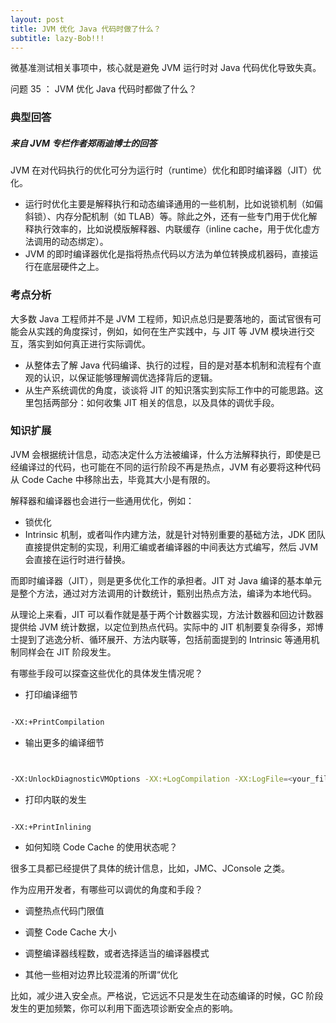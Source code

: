 ```yaml
---
layout: post
title: JVM 优化 Java 代码时做了什么？
subtitle: lazy-Bob!!!
---
```

微基准测试相关事项中，核心就是避免 JVM 运行时对 Java 代码优化导致失真。

问题 35 ： JVM 优化 Java 代码时都做了什么？

### 典型回答
##### 来自 JVM 专栏作者郑雨迪博士的回答

JVM 在对代码执行的优化可分为运行时（runtime）优化和即时编译器（JIT）优化。
* 运行时优化主要是解释执行和动态编译通用的一些机制，比如说锁机制（如偏斜锁）、内存分配机制（如 TLAB）等。除此之外，还有一些专门用于优化解释执行效率的，比如说模版解释器、内联缓存（inline cache，用于优化虚方法调用的动态绑定）。
* JVM 的即时编译器优化是指将热点代码以方法为单位转换成机器码，直接运行在底层硬件之上。

### 考点分析

大多数 Java 工程师并不是 JVM 工程师，知识点总归是要落地的，面试官很有可能会从实践的角度探讨，例如，如何在生产实践中，与 JIT 等 JVM 模块进行交互，落实到如何真正进行实际调优。

* 从整体去了解 Java 代码编译、执行的过程，目的是对基本机制和流程有个直观的认识，以保证能够理解调优选择背后的逻辑。
* 从生产系统调优的角度，谈谈将 JIT 的知识落实到实际工作中的可能思路。这里包括两部分：如何收集 JIT 相关的信息，以及具体的调优手段。

### 知识扩展

JVM 会根据统计信息，动态决定什么方法被编译，什么方法解释执行，即使是已经编译过的代码，也可能在不同的运行阶段不再是热点，JVM 有必要将这种代码从 Code Cache 中移除出去，毕竟其大小是有限的。

解释器和编译器也会进行一些通用优化，例如：
* 锁优化
* Intrinsic 机制，或者叫作内建方法，就是针对特别重要的基础方法，JDK 团队直接提供定制的实现，利用汇编或者编译器的中间表达方式编写，然后 JVM 会直接在运行时进行替换。

而即时编译器（JIT），则是更多优化工作的承担者。JIT 对 Java 编译的基本单元是整个方法，通过对方法调用的计数统计，甄别出热点方法，编译为本地代码。

从理论上来看，JIT 可以看作就是基于两个计数器实现，方法计数器和回边计数器提供给 JVM 统计数据，以定位到热点代码。实际中的 JIT 机制要复杂得多，郑博士提到了逃逸分析、循环展开、方法内联等，包括前面提到的 Intrinsic 等通用机制同样会在 JIT 阶段发生。

有哪些手段可以探查这些优化的具体发生情况呢？

* 打印编译细节

~~~ bash

-XX:+PrintCompilation

~~~

* 输出更多的编译细节

~~~ bash


-XX:UnlockDiagnosticVMOptions -XX:+LogCompilation -XX:LogFile=<your_file_path>

~~~

* 打印内联的发生

~~~ bash

-XX:+PrintInlining

~~~

* 如何知晓 Code Cache 的使用状态呢？

很多工具都已经提供了具体的统计信息，比如，JMC、JConsole 之类。

作为应用开发者，有哪些可以调优的角度和手段？

* 调整热点代码门限值

* 调整 Code Cache 大小
* 调整编译器线程数，或者选择适当的编译器模式
* 其他一些相对边界比较混淆的所谓“优化

比如，减少进入安全点。严格说，它远远不只是发生在动态编译的时候，GC 阶段发生的更加频繁，你可以利用下面选项诊断安全点的影响。


